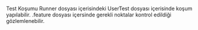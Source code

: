 Test Koşumu
Runner dosyası içerisindeki UserTest dosyası içerisinde koşum yapılabilir. .feature dosyası içersinde gerekli noktalar kontrol edildiği gözlemlenebilir. 
